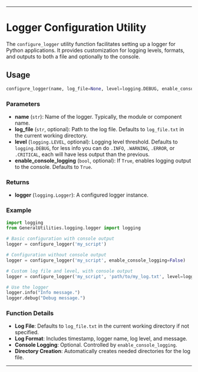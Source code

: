 
---

# Logger Configuration Utility

The `configure_logger` utility function facilitates setting up a logger for Python applications. It provides customization for logging levels, formats, and outputs to both a file and optionally to the console.

## Usage

```python
configure_logger(name, log_file=None, level=logging.DEBUG, enable_console_logging=True)
```

### Parameters

- **name** (`str`): Name of the logger. Typically, the module or component name.
- **log_file** (`str`, optional): Path to the log file. Defaults to `log_file.txt` in the current working directory.
- **level** (`logging.LEVEL`, optional): Logging level threshold. Defaults to `logging.DEBUG`, for less info you can do `.INFO`, `.WARNING`, `.ERROR`, or `.CRITICAL`, each will have less output than the previous.
- **enable_console_logging** (`bool`, optional): If `True`, enables logging output to the console. Defaults to `True`.

### Returns

- **logger** (`logging.Logger`): A configured logger instance.

### Example

```python
import logging
from GeneralUtilities.logging.logger import logging

# Basic configuration with console output
logger = configure_logger('my_script')

# Configuration without console output
logger = configure_logger('my_script', enable_console_logging=False)

# Custom log file and level, with console output
logger = configure_logger('my_script', 'path/to/my_log.txt', level=logging.DEBUG)

# Use the logger
logger.info("Info message.")
logger.debug("Debug message.")
```

### Function Details

- **Log File**: Defaults to `log_file.txt` in the current working directory if not specified.
- **Log Format**: Includes timestamp, logger name, log level, and message.
- **Console Logging**: Optional. Controlled by `enable_console_logging`.
- **Directory Creation**: Automatically creates needed directories for the log file.

---